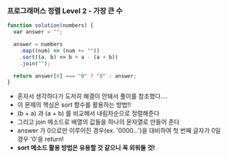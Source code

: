### 프로그래머스 정렬 Level 2 - 가장 큰 수

```js
function solution(numbers) {
  var answer = "";

  answer = numbers
    .map((num) => (num += ""))
    .sort((a, b) => b + a - (a + b))
    .join("");

  return answer[0] === "0" ? "0" : answer;
}
```

- 혼자서 생각하다가 도저히 해결이 안돼서 풀이를 참조했다....
- 이 문제의 핵심은 sort 함수를 활용하는 방법!!
- (b + a) 과 (a + b) 를 비교해서 내림차순으로 정렬해준다
- 그리고 join 메소드로 배열의 값들을 하나의 문자열로 만들어 준다
- answer 가 0으로만 이루어진 경우(ex. '0000...')을 대비하여 첫 번째 글자가 0일 경우 '0'을 return!
- **sort 메소드 활용 방법은 유용할 것 같으니 꼭 외워둘 것!**
